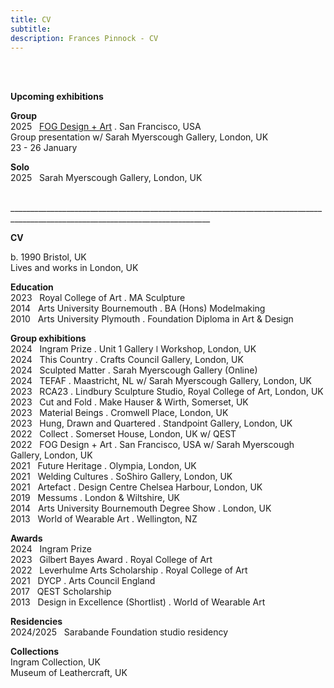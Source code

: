 ```yaml
---
title: CV
subtitle: 
description: Frances Pinnock - CV
---
```

<br /> 
<br />

**Upcoming exhibitions**  

**Group**  
2025&nbsp;&nbsp;&nbsp;[FOG Design + Art](https://www.sarahmyerscough.com/exhibitions/73-raw-edges-fog-2025-art-fair/) . San Francisco, USA  
Group presentation w/ Sarah Myerscough Gallery, London, UK  
23 - 26 January  

**Solo**  
2025&nbsp;&nbsp;&nbsp;Sarah Myerscough Gallery, London, UK  

<br />
________________________________________________________________________________________________________________________________

**CV**

b. 1990 Bristol, UK  
Lives and works in London, UK  

**Education**  
2023&nbsp;&nbsp;&nbsp;Royal College of Art . MA Sculpture  
2014&nbsp;&nbsp;&nbsp;Arts University Bournemouth . BA (Hons) Modelmaking  
2010&nbsp;&nbsp;&nbsp;Arts University Plymouth . Foundation Diploma in Art & Design

**Group exhibitions**  
2024&nbsp;&nbsp;&nbsp;Ingram Prize . Unit 1 Gallery ǀ Workshop, London, UK  
2024&nbsp;&nbsp;&nbsp;This Country . Crafts Council Gallery, London, UK  
2024&nbsp;&nbsp;&nbsp;Sculpted Matter . Sarah Myerscough Gallery (Online)  
2024&nbsp;&nbsp;&nbsp;TEFAF . Maastricht, NL w/ Sarah Myerscough Gallery, London, UK  
2023&nbsp;&nbsp;&nbsp;RCA23 . Lindbury Sculpture Studio, Royal College of Art, London, UK  
2023&nbsp;&nbsp;&nbsp;Cut and Fold . Make Hauser & Wirth, Somerset, UK  
2023&nbsp;&nbsp;&nbsp;Material Beings . Cromwell Place, London, UK  
2023&nbsp;&nbsp;&nbsp;Hung, Drawn and Quartered . Standpoint Gallery, London, UK    
2022&nbsp;&nbsp;&nbsp;Collect . Somerset House, London, UK  w/ QEST  
2022&nbsp;&nbsp;&nbsp;FOG Design + Art . San Francisco, USA w/ Sarah Myerscough Gallery, London, UK   
2021&nbsp;&nbsp;&nbsp;Future Heritage . Olympia, London, UK  
2021&nbsp;&nbsp;&nbsp;Welding Cultures . SoShiro Gallery, London, UK  
2021&nbsp;&nbsp;&nbsp;Artefact . Design Centre Chelsea Harbour, London, UK  
2019&nbsp;&nbsp;&nbsp;Messums . London & Wiltshire, UK  
2014&nbsp;&nbsp;&nbsp;Arts University Bournemouth Degree Show . London, UK  
2013&nbsp;&nbsp;&nbsp;World of Wearable Art . Wellington, NZ  

**Awards**  
2024&nbsp;&nbsp;&nbsp;Ingram Prize  
2023&nbsp;&nbsp;&nbsp;Gilbert Bayes Award . Royal College of Art  
2022&nbsp;&nbsp;&nbsp;Leverhulme Arts Scholarship . Royal College of Art  
2021&nbsp;&nbsp;&nbsp;DYCP . Arts Council England  
2017&nbsp;&nbsp;&nbsp;QEST Scholarship  
2013&nbsp;&nbsp;&nbsp;Design in Excellence (Shortlist) . World of Wearable Art  

**Residencies**  
2024/2025&nbsp;&nbsp;&nbsp;Sarabande Foundation studio residency  

**Collections**  
Ingram Collection, UK  
Museum of Leathercraft, UK

  










 



  










 












